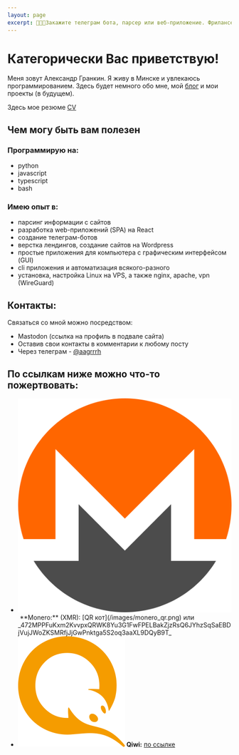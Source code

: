 ```yaml
---
layout: page
excerpt: 👨‍💻👨Закажите телеграм бота, парсер или веб-приложение. Фрилансер веб-разработчик, сойдев из Минска. Программирую на Python, javascript, bash. Еще могу GUI и CLI программы и автоматизацию
---
```


# Категорически Вас приветствую!

Меня зовут Александр Гранкин. Я живу в Минске и увлекаюсь программированием. Здесь будет немного обо мне, мой [блог](/blog) и мои проекты (в будущем).

Здесь мое резюме [CV](/sashagra_cv.pdf)

## Чем могу быть вам полезен

### Программирую на:

- python
- javascript
- typescript
- bash

### Имею опыт в:

- парсинг информации с сайтов
- разработка web-приложений (SPA) на React
- создание телеграм-ботов
- верстка лендингов, создание сайтов на Wordpress
- простые приложения для компьютера с графическим интерфейсом (GUI)
- cli приложения и автоматизация всякого-разного
- установка, настройка Linux на VPS, а также nginx, apache, vpn (WireGuard)

## Контакты:

Связаться со мной можно посредством:

- Mastodon (ссылка на профиль в подвале сайта)
- Оставив свои контакты в комментарии к любому посту
- Через телеграм - <a target="_blank" href="https://t.me/aagrrrh/">@aagrrrh</a>

## По ссылкам ниже можно что-то пожертвовать:

- <img src="/images/icons/xmr.svg" alt="xmr logo" class="app-logo-small svg-icon">
  &nbsp;**Monero:**&nbsp;(XMR):&nbsp;[QR&nbsp;кот](/images/monero_qr.png)&nbsp;или 
  <span style="word-wrap:break-word">
  _472MPPFuKxm2KvvpxQRWK8Yu3G1FwFPELBakZjzRsQ6JYhzSqSaEBDjVujJWoZKSMRfjJjGwPnktga5S2oq3aaXL9DQyB9T_
  </span>
- <img src="/images/icons/qiwi.png" alt="qiwi logo" class="app-logo-small svg-icon"> **Qiwi:** <a href="http://qiwi.com/p/375291972411" target="_blank">по ссылке</a>
